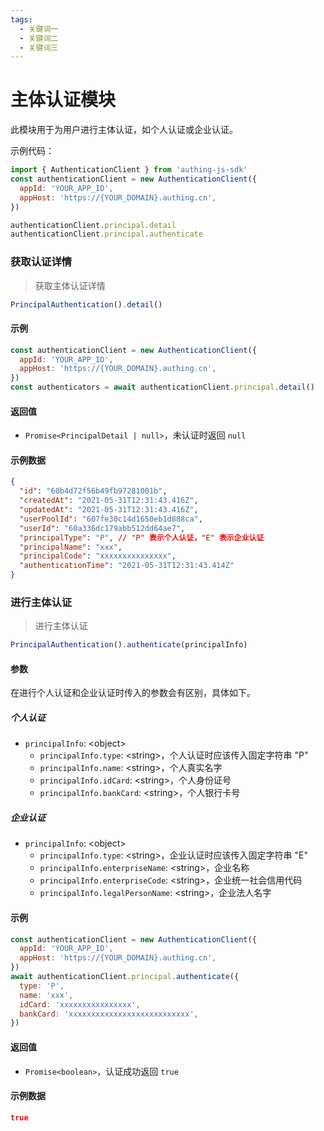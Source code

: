 ```yaml
---
tags:
  - 关键词一
  - 关键词二
  - 关键词三
---
```


# 主体认证模块

<LastUpdated/>

此模块用于为用户进行主体认证，如个人认证或企业认证。

示例代码：

```javascript
import { AuthenticationClient } from 'authing-js-sdk'
const authenticationClient = new AuthenticationClient({
  appId: 'YOUR_APP_ID',
  appHost: 'https://{YOUR_DOMAIN}.authing.cn',
})

authenticationClient.principal.detail
authenticationClient.principal.authenticate
```

### 获取认证详情
> 获取主体认证详情

```js
PrincipalAuthentication().detail()
```

#### 示例

```javascript
const authenticationClient = new AuthenticationClient({
  appId: 'YOUR_APP_ID',
  appHost: 'https://{YOUR_DOMAIN}.authing.cn',
})
const authenticators = await authenticationClient.principal.detail()
```

#### 返回值

- `Promise<PrincipalDetail | null>`，未认证时返回 `null`

#### 示例数据

```json
{
  "id": "60b4d72f56b49fb97281001b",
  "createdAt": "2021-05-31T12:31:43.416Z",
  "updatedAt": "2021-05-31T12:31:43.416Z",
  "userPoolId": "607fe30c14d1650eb1d888ca",
  "userId": "60a336dc179abb512dd64ae7",
  "principalType": "P", // "P" 表示个人认证，"E" 表示企业认证
  "principalName": "xxx",
  "principalCode": "xxxxxxxxxxxxxxx",
  "authenticationTime": "2021-05-31T12:31:43.414Z"
}
```

### 进行主体认证
> 进行主体认证
```js
PrincipalAuthentication().authenticate(principalInfo)
```


#### 参数

在进行个人认证和企业认证时传入的参数会有区别，具体如下。

##### 个人认证

- `principalInfo`: \<object\>
  - `principalInfo.type`: \<string\>，个人认证时应该传入固定字符串 "P"
  - `principalInfo.name`: \<string\>，个人真实名字
  - `principalInfo.idCard`: \<string\>，个人身份证号
  - `principalInfo.bankCard`: \<string\>，个人银行卡号

##### 企业认证

- `principalInfo`: \<object\>
  - `principalInfo.type`: \<string\>，企业认证时应该传入固定字符串 "E"
  - `principalInfo.enterpriseName`: \<string\>，企业名称
  - `principalInfo.enterpriseCode`: \<string\>，企业统一社会信用代码
  - `principalInfo.legalPersonName`: \<string\>，企业法人名字

#### 示例

```javascript
const authenticationClient = new AuthenticationClient({
  appId: 'YOUR_APP_ID',
  appHost: 'https://{YOUR_DOMAIN}.authing.cn',
})
await authenticationClient.principal.authenticate({
  type: 'P',
  name: 'xxx',
  idCard: 'xxxxxxxxxxxxxxxx',
  bankCard: 'xxxxxxxxxxxxxxxxxxxxxxxxxxx',
})
```

#### 返回值

- `Promise<boolean>`，认证成功返回 `true`

#### 示例数据

```json
true
```
